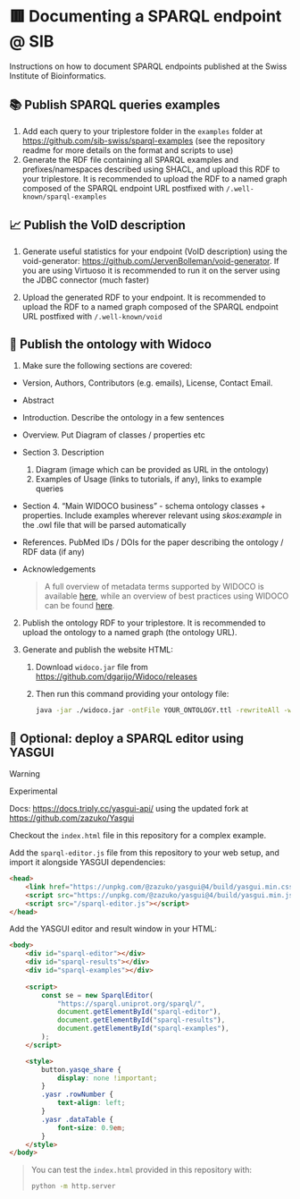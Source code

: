 # 🟥 Documenting a SPARQL endpoint @ SIB

Instructions on how to document SPARQL endpoints published at the Swiss Institute of Bioinformatics.

## 📚️ Publish SPARQL queries examples

1. Add each query to your triplestore folder in the `examples` folder at https://github.com/sib-swiss/sparql-examples (see the repository readme for more details on the format and scripts to use)
2. Generate the RDF file containing all SPARQL examples and prefixes/namespaces described using SHACL, and upload this RDF to your triplestore. It is recommended to upload the RDF to a named graph composed of the SPARQL endpoint URL postfixed with `/.well-known/sparql-examples`

## 📈 Publish the VoID description

1. Generate useful statistics for your endpoint (VoID description) using the void-generator: https://github.com/JervenBolleman/void-generator. If you are using Virtuoso it is recommended to run it on the server using the JDBC connector (much faster)

2. Upload the generated RDF to your endpoint. It is recommended to upload the RDF to a named graph composed of the SPARQL endpoint URL postfixed with `/.well-known/void`

## 🦉 Publish the ontology with Widoco

1.  Make sure the following sections are covered:

   - Version, Authors, Contributors (e.g. emails), License, Contact Email.

   - Abstract

   - Introduction. Describe the ontology in a few sentences

   - Overview. Put Diagram of classes / properties etc

   - Section 3. Description

     1. Diagram (image which can be provided as URL in the ontology)
     2. Examples of Usage (links to tutorials, if any), links to example queries

   - Section 4. “Main WIDOCO business” - schema ontology classes + properties. Include examples wherever relevant using *skos:example* in the .owl file that will be parsed automatically

   - References. PubMed IDs / DOIs for the paper describing the ontology / RDF data (if any)

   - Acknowledgements

     > A full overview of metadata terms supported by WIDOCO is available [here](https://github.com/dgarijo/Widoco/blob/master/doc/metadataGuide/guide.md#metadata-usage-in-widoco-1), while an overview of best practices using WIDOCO can be found [here](https://dgarijo.github.io/Widoco/doc/bestPractices/index-en.html).

2. Publish the ontology RDF to your triplestore. It is recommended to upload the ontology to a named graph (the ontology URL).

3. Generate and publish the website HTML:

   1. Download `widoco.jar` file from https://github.com/dgarijo/Widoco/releases

   2. Then run this command providing your ontology file:

      ```bash
      java -jar ./widoco.jar -ontFile YOUR_ONTOLOGY.ttl -rewriteAll -webVowl -doNotDisplaySerializations -uniteSections -noPlaceHolderText -outFolder out
      ```

## 💫 Optional: deploy a SPARQL editor using YASGUI

> [!WARNING]
>
> Experimental

Docs: https://docs.triply.cc/yasgui-api/ using the updated fork at https://github.com/zazuko/Yasgui

Checkout the `index.html` file in this repository for a complex example.

Add the `sparql-editor.js` file from this repository to your web setup, and import it alongside YASGUI dependencies:

```html
<head>
    <link href="https://unpkg.com/@zazuko/yasgui@4/build/yasgui.min.css" rel="stylesheet" type="text/css" />
    <script src="https://unpkg.com/@zazuko/yasgui@4/build/yasgui.min.js"></script>
    <script src="/sparql-editor.js"></script>
</head>
```

Add the YASGUI editor and result window in your HTML:

```html
<body>
    <div id="sparql-editor"></div>
    <div id="sparql-results"></div>
    <div id="sparql-examples"></div>
    
    <script>
        const se = new SparqlEditor(
            "https://sparql.uniprot.org/sparql/",
            document.getElementById("sparql-editor"),
            document.getElementById("sparql-results"),
            document.getElementById("sparql-examples"),
        );
    </script>

    <style>
        button.yasqe_share {
            display: none !important;
        }
        .yasr .rowNumber {
            text-align: left;
        }
        .yasr .dataTable {
            font-size: 0.9em;
        }
    </style>
</body>
```

> You can test the `index.html` provided in this repository with:
>
> ```bash
> python -m http.server
> ```
